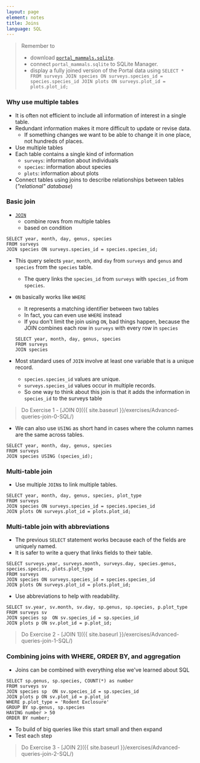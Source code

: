 ```yaml
---
layout: page
element: notes
title: Joins
language: SQL
---
```


> Remember to
>
> *  download [`portal_mammals.sqlite`](https://ndownloader.figshare.com/files/2292171).
> * connect `portal_mammals.sqlite` to SQLite Manager.
> * display a fully joined version of the Portal data using
> `SELECT * FROM surveys JOIN species ON surveys.species_id = species.species_id JOIN plots ON surveys.plot_id = plots.plot_id;`

### Why use multiple tables

* It is often not efficient to include all information of interest in a single
table.
* Redundant information makes it more difficult to update or revise data.
    * If something changes we want to be able to change it in one place, not
    hundreds of places.
* Use multiple tables
* Each table contains a single kind of information
    * `surveys`: information about individuals
    * `species`: information about species
	* `plots`: information about plots
* Connect tables using joins to describe relationships between tables
(*"relational" database*)


### Basic join

* [`JOIN`](http://www.w3schools.com/sql/sql_join.asp) 
    * combine rows from multiple tables
    * based on condition
  
```
SELECT year, month, day, genus, species
FROM surveys
JOIN species ON surveys.species_id = species.species_id;
```
* This query selects `year`, `month`, and `day` from `surveys` and 
`genus` and `species` from the `species` table.
    * The query links the `species_id` from `surveys` with `species_id` from `species`.
* `ON` basically works like `WHERE`
    * It represents a matching identifier between two tables
    * In fact, you can even use `WHERE` instead
    * If you don't limit the join using `ON`, bad things happen, because the
      JOIN combines each row in `surveys` with every row in `species`

    ```
    SELECT year, month, day, genus, species
    FROM surveys
    JOIN species
    ```

*  Most standard uses of `JOIN` involve at least one variable that is a unique record.
    * `species.species_id` values are unique.
    * `surveys.species_id` values occur in multiple records.
    * So one way to think about this join is that it adds the information in
      `species_id` to the surveys table

> Do Exercise 1 - [JOIN 0]({{ site.baseurl }}/exercises/Advanced-queries-join-0-SQL/)

* We can also use `USING` as short hand in cases where the column names are the
same across tables.

```
SELECT year, month, day, genus, species
FROM surveys
JOIN species USING (species_id);
```

### Multi-table join

* Use multiple `JOIN`s to link multiple tables.

```
SELECT year, month, day, genus, species, plot_type
FROM surveys
JOIN species ON surveys.species_id = species.species_id
JOIN plots ON surveys.plot_id = plots.plot_id;
```

### Multi-table join with abbreviations

* The previous `SELECT` statement works because each of the fields are uniquely named.
* It is safer to write a query that links fields to their table. 

```
SELECT surveys.year, surveys.month, surveys.day, species.genus, 
species.species, plots.plot_type
FROM surveys
JOIN species ON surveys.species_id = species.species_id
JOIN plots ON surveys.plot_id = plots.plot_id;
```

* Use abbreviations to help with readability.

```
SELECT sv.year, sv.month, sv.day, sp.genus, sp.species, p.plot_type
FROM surveys sv
JOIN species sp  ON sv.species_id = sp.species_id
JOIN plots p ON sv.plot_id = p.plot_id;
```

> Do Exercise 2 - [JOIN 1]({{ site.baseurl }}/exercises/Advanced-queries-join-1-SQL/)


### Combining joins with WHERE, ORDER BY, and aggregation

* Joins can be combined with everything else we've learned about SQL

```
SELECT sp.genus, sp.species, COUNT(*) as number
FROM surveys sv
JOIN species sp  ON sv.species_id = sp.species_id
JOIN plots p ON sv.plot_id = p.plot_id
WHERE p.plot_type = 'Rodent Exclosure'
GROUP BY sp.genus, sp.species
HAVING number > 50
ORDER BY number;
```

* To build of big queries like this start small and then expand
* Test each step

> Do Exercise 3 - [JOIN 2]({{ site.baseurl }}/exercises/Advanced-queries-join-2-SQL/)

